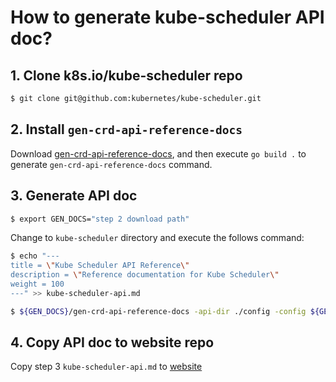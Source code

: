 # How to generate kube-scheduler API doc?

## 1. Clone k8s.io/kube-scheduler repo

```sh
$ git clone git@github.com:kubernetes/kube-scheduler.git
```

## 2. Install `gen-crd-api-reference-docs`

Download [gen-crd-api-reference-docs](https://github.com/ahmetb/gen-crd-api-reference-docs), and then execute `go build .` to generate `gen-crd-api-reference-docs` command.

## 3. Generate API doc

```sh
$ export GEN_DOCS="step 2 download path"
```

Change to `kube-scheduler` directory and execute the follows command:
```sh
$ echo "---
title = \"Kube Scheduler API Reference\"
description = \"Reference documentation for Kube Scheduler\"
weight = 100
---" >> kube-scheduler-api.md

$ ${GEN_DOCS}/gen-crd-api-reference-docs -api-dir ./config -config ${GEN_DOCS}/example-config.json -template-dir ${GEN_DOCS}/template -out-file kube-scheduler-api.md
```

## 4. Copy API doc to website repo

Copy step 3 `kube-scheduler-api.md` to [website](https://github.com/kubernetes/website/static/docs/reference/generated/)
